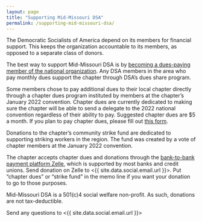 ```yaml
---
layout: page
title: "Supporting Mid-Missouri DSA"
permalink: /supporting-mid-missouri-dsa/
---
```


The Democratic Socialists of America depend on its members for financial support. This keeps the organization accountable to its members, as opposed to a separate class of donors.

The best way to support Mid-Missouri DSA is by [becoming a dues-paying member of the national organization](https://act.dsausa.org/donate/membership2020/). Any DSA members in the area who pay monthly dues support the chapter through DSA’s dues share program.

Some members chose to pay additional dues to their local chapter directly through a chapter dues program instituted by members at the chapter’s January 2022 convention. Chapter dues are currently dedicated to making sure the chapter will be able to send a delegate to the 2022 national convention regardless of their ability to pay. Suggested chapter dues are $5 a month. If you plan to pay chapter dues, please fill out [this form](https://forms.gle/rAh2V9DJ87bAQppe9).

Donations to the chapter’s community strike fund are dedicated to supporting striking workers in the region. The fund was created by a vote of chapter members at the January 2022 convention.

The chapter accepts chapter dues and donations through the [bank-to-bank payment platform Zelle](https://www.zellepay.com/how-it-works), which is supported by most banks and credit unions. Send donation on Zelle to <{{ site.data.social.email.url }}>. Put “chapter dues” or “strike fund” in the memo line if you want your donation to go to those purposes.

Mid-Missouri DSA is a 501(c)4 social welfare non-profit. As such, donations are not tax-deductible.

Send any questions to <{{ site.data.social.email.url }}>
